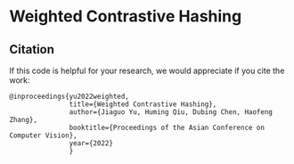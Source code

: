 # Weighted Contrastive Hashing
## Citation
If this code is helpful for your research, we would appreciate if you cite the work:
```
@inproceedings{yu2022weighted,
               title={Weighted Contrastive Hashing},
               author={Jiaguo Yu, Huming Qiu, Dubing Chen, Haofeng Zhang},
               booktitle={Proceedings of the Asian Conference on Computer Vision},
               year={2022}
               }
```

